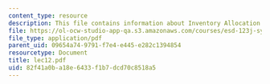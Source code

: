 ```yaml
---
content_type: resource
description: This file contains information about Inventory Allocation.
file: https://ol-ocw-studio-app-qa.s3.amazonaws.com/courses/esd-123j-systems-perspectives-on-industrial-ecology-spring-2006/82f41a0ba18e6433f1b7dcd70c8518a5_lec12.pdf
file_type: application/pdf
parent_uid: 09654a74-9791-f7e4-e445-e282c1394854
resourcetype: Document
title: lec12.pdf
uid: 82f41a0b-a18e-6433-f1b7-dcd70c8518a5
---
```


